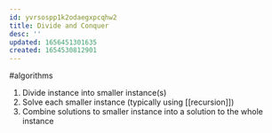 ```yaml
---
id: yvrsospp1k2odaegxpcqhw2
title: Divide and Conquer
desc: ''
updated: 1656451301635
created: 1654530812901
---
```

#algorithms

1. Divide instance into smaller instance(s)
2. Solve each smaller instance (typically using [[recursion]])
3. Combine solutions to smaller instance into a solution to the whole instance
